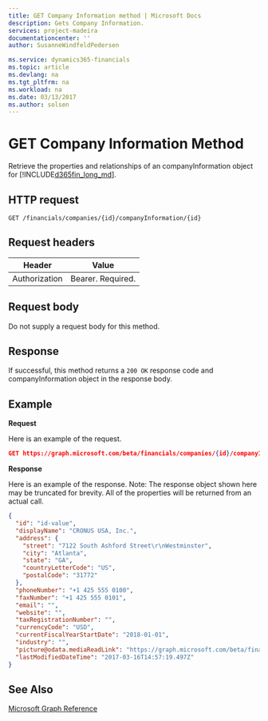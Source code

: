 ```yaml
---
title: GET Company Information method | Microsoft Docs
description: Gets Company Information.
services: project-madeira
documentationcenter: ''
author: SusanneWindfeldPedersen

ms.service: dynamics365-financials
ms.topic: article
ms.devlang: na
ms.tgt_pltfrm: na
ms.workload: na
ms.date: 03/13/2017
ms.author: solsen
---
```


# GET Company Information Method
Retrieve the properties and relationships of an companyInformation object for [!INCLUDE[d365fin_long_md](../dynamics-nav/includes/d365fin_long_md.md)].

## HTTP request
```
GET /financials/companies/{id}/companyInformation/{id}
```

## Request headers
|Header|Value|
|------|-----|
|Authorization  |Bearer. Required. |

## Request body
Do not supply a request body for this method.

## Response
If successful, this method returns a ```200 OK``` response code and companyInformation object in the response body.

## Example

**Request**

Here is an example of the request.
```json
GET https://graph.microsoft.com/beta/financials/companies/{id}/companyInformation/{id}
```

**Response**

Here is an example of the response. Note: The response object shown here may be truncated for brevity. All of the properties will be returned from an actual call.

```json
{
  "id": "id-value",
  "displayName": "CRONUS USA, Inc.",
  "address": {
    "street": "7122 South Ashford Street\r\nWestminster",
    "city": "Atlanta",
    "state": "GA",
    "countryLetterCode": "US",
    "postalCode": "31772"
  },
  "phoneNumber": "+1 425 555 0100",
  "faxNumber": "+1 425 555 0101",
  "email": "",
  "website": "",
  "taxRegistrationNumber": "",
  "currencyCode": "USD",
  "currentFiscalYearStartDate": "2018-01-01",
  "industry": "",
  "picture@odata.mediaReadLink": "https://graph.microsoft.com/beta/financials/companies/{id}/companyInformation/{id}/picture",
  "lastModifiedDateTime": "2017-03-16T14:57:19.497Z"
}
```


## See Also
[Microsoft Graph Reference](../api/dynamics_graph_reference.md)  